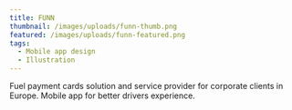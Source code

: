 ```yaml
---
title: FUNN
thumbnail: /images/uploads/funn-thumb.png
featured: /images/uploads/funn-featured.png
tags:
  - Mobile app design
  - Illustration
---
```

Fuel payment cards solution and service provider for corporate clients in Europe. Mobile app for better drivers experience.